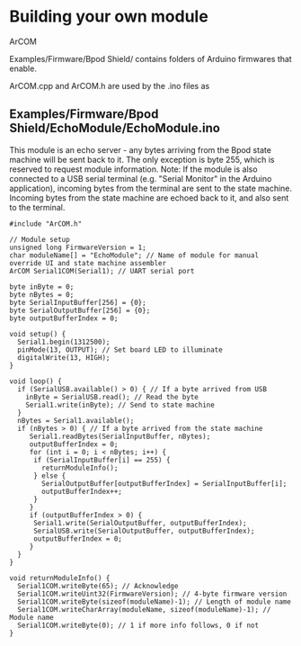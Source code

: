 # Building your own module
ArCOM

Examples/Firmware/Bpod Shield/ contains folders of Arduino firmwares that enable.

ArCOM.cpp and ArCOM.h are used by the .ino files as 

## Examples/Firmware/Bpod Shield/EchoModule/EchoModule.ino
This module is an echo server - any bytes arriving from the Bpod state machine will be sent back to it. The only exception is byte 255, which is reserved to request module information.
Note: If the module is also connected to a USB serial terminal (e.g. "Serial Monitor" in the Arduino application), incoming bytes from the terminal are sent to the state machine. Incoming bytes from the state machine are echoed back to it, and also sent to the terminal.

```arduino
#include "ArCOM.h"

// Module setup
unsigned long FirmwareVersion = 1;
char moduleName[] = "EchoModule"; // Name of module for manual override UI and state machine assembler
ArCOM Serial1COM(Serial1); // UART serial port

byte inByte = 0;
byte nBytes = 0;
byte SerialInputBuffer[256] = {0};
byte SerialOutputBuffer[256] = {0};
byte outputBufferIndex = 0;

void setup() {
  Serial1.begin(1312500);
  pinMode(13, OUTPUT); // Set board LED to illuminate
  digitalWrite(13, HIGH);
}

void loop() {
  if (SerialUSB.available() > 0) { // If a byte arrived from USB
    inByte = SerialUSB.read(); // Read the byte
    Serial1.write(inByte); // Send to state machine
  }
  nBytes = Serial1.available();
  if (nBytes > 0) { // If a byte arrived from the state machine
     Serial1.readBytes(SerialInputBuffer, nBytes);
     outputBufferIndex = 0;
     for (int i = 0; i < nBytes; i++) {
      if (SerialInputBuffer[i] == 255) {
        returnModuleInfo();
      } else {
        SerialOutputBuffer[outputBufferIndex] = SerialInputBuffer[i];
        outputBufferIndex++;
      }
     }
     if (outputBufferIndex > 0) {
      Serial1.write(SerialOutputBuffer, outputBufferIndex);
      SerialUSB.write(SerialOutputBuffer, outputBufferIndex);
      outputBufferIndex = 0;
     }
  }
}

void returnModuleInfo() {
  Serial1COM.writeByte(65); // Acknowledge
  Serial1COM.writeUint32(FirmwareVersion); // 4-byte firmware version
  Serial1COM.writeByte(sizeof(moduleName)-1); // Length of module name
  Serial1COM.writeCharArray(moduleName, sizeof(moduleName)-1); // Module name
  Serial1COM.writeByte(0); // 1 if more info follows, 0 if not
}
```